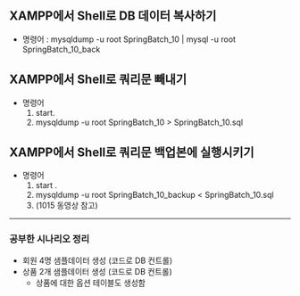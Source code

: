 
## XAMPP에서 Shell로 DB 데이터 복사하기
- 명령어 : mysqldump -u root SpringBatch_10 | mysql -u root SpringBatch_10_back

## XAMPP에서 Shell로 쿼리문 빼내기
- 명령어
  1. start.
  2. mysqldump -u root SpringBatch_10 > SpringBatch_10.sql

## XAMPP에서 Shell로 쿼리문 백업본에 실행시키기 
- 명령어
  1. start .
  2. mysqldump -u root SpringBatch_10_backup < SpringBatch_10.sql
  3. (1015 동영상 참고)

---

### 공부한 시나리오 정리
- 회원 4명 샘플데이터 생성 (코드로 DB 컨트롤)
- 상품 2개 샘플데이터 생성 (코드로 DB 컨트롤)
  - 상품에 대한 옵션 테이블도 생성함